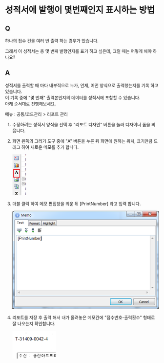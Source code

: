 # 성적서에 발행이 몇번째인지 표시하는 방법

## Q

하나의 접수 건을 여러 번 출력 하는 경우가 있습니다.

그래서 이 성적서는 총 몇 번째 발행인지를 표기 하고 싶은데, 그럴 때는 어떻게 해야 하나요?

## A

성적서를 출력할 때 마다 내부적으로 누가, 언제, 어떤 양식으로 출력했는지를 기록 하고 있습니다.  
이 기록 중에 "몇 번째" 출력본인지의 데이터를 성적서에 포함할 수 있습니다.  
아래 순서대로 진행해보세요.

메뉴 : 공통/코드관리 &gt; 리포트 관리

1. 수정하려는 성적서 양식을 선택 후 "리포트 디자인" 버튼을 눌러 디자이너 폼을 띄웁니다.  
2. 화면 왼쪽의 그리기 도구 중에 "A" 버튼을 누른 뒤 화면에 원하는 위치, 크기만큼 드래그 하여 새로운 메모를 추가 합니다.  

   ![](../.gitbook/assets/01-_901.png)

3. 더블 클릭 하여 메모 편집창을 띄운 뒤 \[PrintNumber\] 라고 입력 합니다.  

   ![](../.gitbook/assets/02-_902.png)

4. 리포트를 저장 후 출력 해서 내가 올려놓은 메모칸에 "접수번호-출력횟수" 형태로 잘 나오는지 확인합니다.  

   ![](../.gitbook/assets/03-_903.png)

